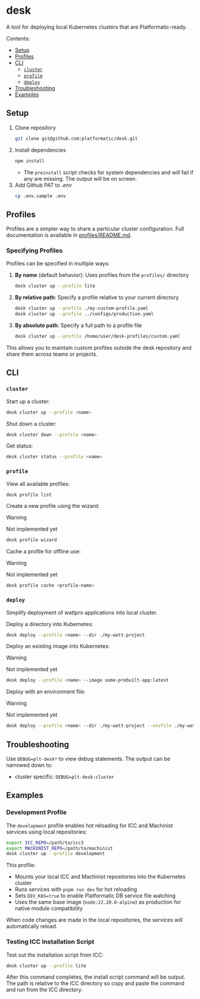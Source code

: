 # desk

A tool for deploying local Kubernetes clusters that are
Platformatic-ready.

Contents:

* [Setup](#setup)
* [Profiles](#profiles)
* [CLI](#cli)
    * [`cluster`](#cluster)
    * [`profile`](#profile)
    * [`deploy`](#deploy)
* [Troubleshooting](#troubleshooting)
* [Examples](#examples)


## Setup

1. Clone repository
    ```sh
    git clone git@github.com:platformatic/desk.git
    ```
2. Install dependencies
    ```sh
    npm install
    ```
    * The `preinstall` script checks for system dependencies and will fail if
      any are missing. The output will be on screen.
3. Add Github PAT to _.env_
    ```sh
    cp .env.sample .env
    ```

## Profiles

Profiles are a simpler way to share a particular cluster configuration. Full
documentation is available in [profiles/README.md](profiles/README.md).

### Specifying Profiles

Profiles can be specified in multiple ways:

1. **By name** (default behavior): Uses profiles from the `profiles/` directory
   ```sh
   desk cluster up --profile lite
   ```

2. **By relative path**: Specify a profile relative to your current directory
   ```sh
   desk cluster up --profile ./my-custom-profile.yaml
   desk cluster up --profile ../configs/production.yaml
   ```

3. **By absolute path**: Specify a full path to a profile file
   ```sh
   desk cluster up --profile /home/user/desk-profiles/custom.yaml
   ```

This allows you to maintain custom profiles outside the desk repository and share them across teams or projects.

## CLI

### `cluster`

Start up a cluster:

```sh
desk cluster up --profile <name>
```

Shut down a cluster: 

```sh
desk cluster down --profile <name>
```

Get status:

```sh
desk cluster status --profile <name>
```

### `profile`

View all available profiles:

```sh
desk profile list
```

Create a new profile using the wizard:

> [!WARNING]
> Not implemented yet

```sh
desk profile wizard
```

Cache a profile for offline use:

> [!WARNING]
> Not implemented yet

```sh
desk profile cache <profile-name>
```

### `deploy`

Simplify deployment of wattpro applications into local cluster.

Deploy a directory into Kubernetes:

```sh
desk deploy --profile <name> --dir ./my-watt-project
```

Deploy an existing image into Kubernetes:

> [!WARNING]
> Not implemented yet

```sh
desk deploy --profile <name> --image some-prebuilt-app:latest
```

Deploy with an environment file:

> [!WARNING]
> Not implemented yet

```sh
desk deploy --profile <name> --dir ./my-watt-project --envfile ./my-watt-project/.env
```

## Troubleshooting

Use `DEBUG=plt-desk*` to view debug statements. The output can be narrowed down
to:

* cluster specific: `DEBUG=plt-desk:cluster`

## Examples

### Development Profile

The `development` profile enables hot reloading for ICC and Machinist services using local repositories:

```sh
export ICC_REPO=/path/to/icc3
export MACHINIST_REPO=/path/to/machinist
desk cluster up --profile development
```

This profile:
- Mounts your local ICC and Machinist repositories into the Kubernetes cluster
- Runs services with `pnpm run dev` for hot reloading
- Sets `DEV_K8S=true` to enable Platformatic DB service file watching
- Uses the same base image (`node:22.20.0-alpine`) as production for native module compatibility

When code changes are made in the local repositories, the services will automatically reload.

### Testing ICC Installation Script

Test out the installation script from ICC:

```sh
desk cluster up --profile lite
```

After this command completes, the install script command will be output. The
path is relative to the ICC directory so copy and paste the command and run from
the ICC directory.
